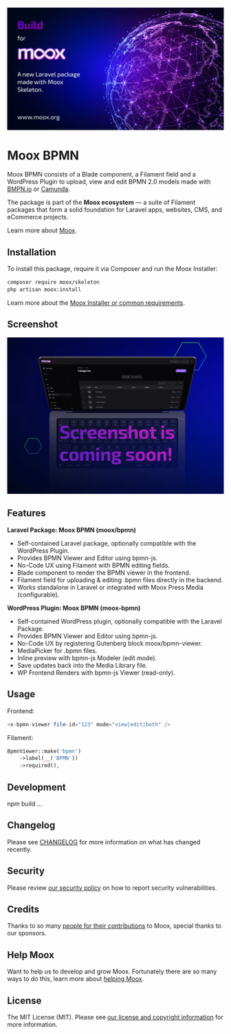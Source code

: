 <div class="filament-hidden">

![Moox BPMN](banner.jpg)

</div>

# Moox BPMN

<!-- Description -->

Moox BPMN consists of a Blade component, a Filament field and a WordPress Plugin to upload, view and edit BPMN 2.0 models made with [BMPN.io](https://bpmn.io/) or [Camunda](https://camunda.com).

<!-- /Description -->

The package is part of the **Moox ecosystem** — a suite of Filament packages that form a solid foundation for Laravel apps, websites, CMS, and eCommerce projects.

Learn more about [Moox](https://moox.org).

## Installation

To install this package, require it via Composer and run the Moox Installer:

```bash
composer require moox/skeleton
php artisan moox:install
```

Learn more about the [Moox Installer or common requirements](https://moox.org/installer).

## Screenshot

![Moox BPMN screenshot](screenshot/main.jpg)

## Features

<!-- Features -->

**Laravel Package: Moox BPMN (moox/bpmn)**

-   Self-contained Laravel package, optionally compatible with the WordPress Plugin.
-   Provides BPMN Viewer and Editor using bpmn-js.
-   No-Code UX using Filament with BPMN editing fields.
-   Blade component to render the BPMN viewer in the frontend.
-   Filament field for uploading & editing .bpmn files directly in the backend.
-   Works standalone in Laravel or integrated with Moox Press Media (configurable).

**WordPress Plugin: Moox BPMN (moox-bpmn)**

-   Self-contained WordPress plugin, optionally compatible with the Laravel Package.
-   Provides BPMN Viewer and Editor using bpmn-js.
-   No-Code UX by registering Gutenberg block moox/bpmn-viewer.
-   MediaPicker for .bpmn files.
-   Inline preview with bpmn-js Modeler (edit mode).
-   Save updates back into the Media Library file.
-   WP Frontend Renders with bpmn-js Viewer (read-only).

<!-- /Features -->

## Usage

<!-- Usage -->

Frontend:

```php
<x-bpmn-viewer file-id="123" mode="view|edit|both" />
```

Filament:

```php
BpmnViewer::make('bpmn')
    ->label(__('BPMN'))
    ->required(),
```

<!-- /Usage -->

## Development

npm build ...

## Changelog

Please see [CHANGELOG](CHANGELOG.md) for more information on what has changed recently.

## Security

Please review [our security policy](https://github.com/mooxphp/moox/security/policy) on how to report security vulnerabilities.

## Credits

Thanks to so many [people for their contributions](https://github.com/mooxphp/moox#contributors) to Moox, special thanks to our sponsors.

## Help Moox

Want to help us to develop and grow Moox. Fortunately there are so many ways to do this, learn more about [helping Moox](https://moox.org/help-moox).

## License

The MIT License (MIT). Please see [our license and copyright information](https://github.com/mooxphp/moox/blob/main/LICENSE.md) for more information.
